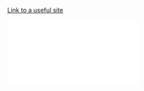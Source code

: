 [Link to a useful site](https://deliciousbrains.com/ssl-certificate-authority-for-local-https-development)

![Documentation](doc.pdf)
